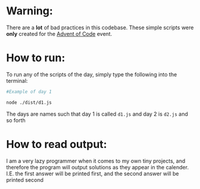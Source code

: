 # Warning:

There are a **lot** of bad practices in this codebase. These simple scripts were **only** created for the [Advent of Code](https://adventofcode.com/2023) event.

# How to run:

To run any of the scripts of the day, simply type the following into the terminal:

```bash
#Example of day 1

node ./dist/d1.js
```

The days are names such that day 1 is called `d1.js` and day 2 is `d2.js` and so forth

# How to read output:

I am a very lazy programmer when it comes to my own tiny projects, and therefore the program will output solutions as they appear in the calender.
I.E. the first answer will be printed first, and the second answer will be printed second
